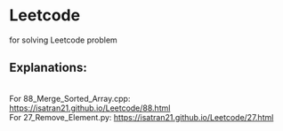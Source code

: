 # Leetcode
for solving Leetcode problem

## Explanations:
<br> For 88_Merge_Sorted_Array.cpp: https://isatran21.github.io/Leetcode/88.html
<br> For 27_Remove_Element.py: https://isatran21.github.io/Leetcode/27.html

